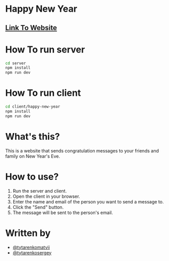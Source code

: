 # Happy New Year
## [Link To Website](https://christmas-website-client.vercel.app)

# How To run server

```bash
cd server
npm install
npm run dev
```

# How To run client

```bash
cd client/happy-new-year
npm install
npm run dev
```

# What's this?

This is a website that sends congratulation messages to your friends and family on New Year's Eve.

# How to use?

1. Run the server and client.
2. Open the client in your browser.
3. Enter the name and email of the person you want to send a message to.
4. Click the "Send" button.
5. The message will be sent to the person's email.

# Written by

- [@tytarenkomatvii](https://github.com/matvey-tytarenko)
- [@tytarenkosergey](https://github.com/st3333)
